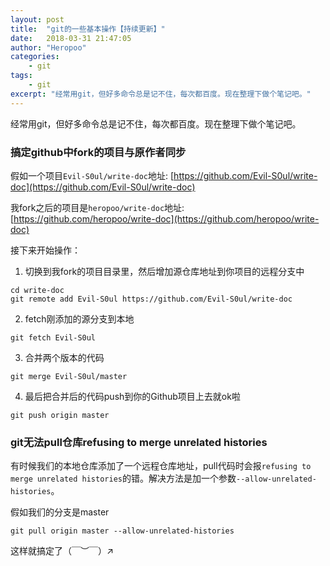 ```yaml
---
layout: post
title:  "git的一些基本操作【持续更新】"
date:   2018-03-31 21:47:05
author: "Heropoo"
categories: 
    - git
tags:
    - git
excerpt: "经常用git，但好多命令总是记不住，每次都百度。现在整理下做个笔记吧。"
---
```

经常用git，但好多命令总是记不住，每次都百度。现在整理下做个笔记吧。

### 搞定github中fork的项目与原作者同步

假如一个项目`Evil-S0ul/write-doc`地址: [https://github.com/Evil-S0ul/write-doc](https://github.com/Evil-S0ul/write-doc)

我fork之后的项目是`heropoo/write-doc`地址: [https://github.com/heropoo/write-doc](https://github.com/heropoo/write-doc)

接下来开始操作：

1. 切换到我fork的项目目录里，然后增加源仓库地址到你项目的远程分支中
```
cd write-doc
git remote add Evil-S0ul https://github.com/Evil-S0ul/write-doc
```
2. fetch刚添加的源分支到本地
```
git fetch Evil-S0ul
```
3. 合并两个版本的代码
```
git merge Evil-S0ul/master
```
4. 最后把合并后的代码push到你的Github项目上去就ok啦
```
git push origin master
```

### git无法pull仓库refusing to merge unrelated histories
有时候我们的本地仓库添加了一个远程仓库地址，pull代码时会报`refusing to merge unrelated histories`的错。解决方法是加一个参数`--allow-unrelated-histories`。

假如我们的分支是master
```
git pull origin master --allow-unrelated-histories
```
这样就搞定了（￣︶￣）↗　

